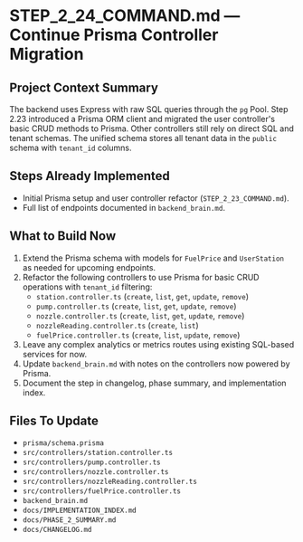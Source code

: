 # STEP_2_24_COMMAND.md — Continue Prisma Controller Migration

## Project Context Summary
The backend uses Express with raw SQL queries through the `pg` Pool. Step 2.23 introduced a Prisma ORM client and migrated the user controller's basic CRUD methods to Prisma. Other controllers still rely on direct SQL and tenant schemas. The unified schema stores all tenant data in the `public` schema with `tenant_id` columns.

## Steps Already Implemented
- Initial Prisma setup and user controller refactor (`STEP_2_23_COMMAND.md`).
- Full list of endpoints documented in `backend_brain.md`.

## What to Build Now
1. Extend the Prisma schema with models for `FuelPrice` and `UserStation` as needed for upcoming endpoints.
2. Refactor the following controllers to use Prisma for basic CRUD operations with `tenant_id` filtering:
   - `station.controller.ts` (`create`, `list`, `get`, `update`, `remove`)
   - `pump.controller.ts` (`create`, `list`, `get`, `update`, `remove`)
   - `nozzle.controller.ts` (`create`, `list`, `get`, `update`, `remove`)
   - `nozzleReading.controller.ts` (`create`, `list`)
   - `fuelPrice.controller.ts` (`create`, `list`, `update`, `remove`)
3. Leave any complex analytics or metrics routes using existing SQL-based services for now.
4. Update `backend_brain.md` with notes on the controllers now powered by Prisma.
5. Document the step in changelog, phase summary, and implementation index.

## Files To Update
- `prisma/schema.prisma`
- `src/controllers/station.controller.ts`
- `src/controllers/pump.controller.ts`
- `src/controllers/nozzle.controller.ts`
- `src/controllers/nozzleReading.controller.ts`
- `src/controllers/fuelPrice.controller.ts`
- `backend_brain.md`
- `docs/IMPLEMENTATION_INDEX.md`
- `docs/PHASE_2_SUMMARY.md`
- `docs/CHANGELOG.md`
